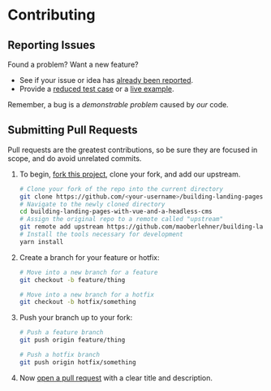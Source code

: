 # Contributing

## Reporting Issues

Found a problem? Want a new feature?

- See if your issue or idea has [already been reported].
- Provide a [reduced test case] or a [live example].

Remember, a bug is a *demonstrable problem* caused by *our* code.

## Submitting Pull Requests

Pull requests are the greatest contributions, so be sure they are focused in scope, and do avoid unrelated commits.

1. To begin, [fork this project], clone your fork, and add our upstream.
   ```bash
   # Clone your fork of the repo into the current directory
   git clone https://github.com/<your-username>/building-landing-pages-with-vue-and-a-headless-cms
   # Navigate to the newly cloned directory
   cd building-landing-pages-with-vue-and-a-headless-cms
   # Assign the original repo to a remote called "upstream"
   git remote add upstream https://github.com/maoberlehner/building-landing-pages-with-vue-and-a-headless-cms
   # Install the tools necessary for development
   yarn install
   ```

2. Create a branch for your feature or hotfix:
   ```bash
   # Move into a new branch for a feature
   git checkout -b feature/thing
   ```

   ```bash
   # Move into a new branch for a hotfix
   git checkout -b hotfix/something
   ```

3. Push your branch up to your fork:
   ```bash
   # Push a feature branch
   git push origin feature/thing
   ```

   ```bash
   # Push a hotfix branch
   git push origin hotfix/something
   ```

4. Now [open a pull request] with a clear title and description.

[already been reported]: https://github.com/maoberlehner/building-landing-pages-with-vue-and-a-headless-cms/issues
[fork this project]:     https://github.com/maoberlehner/building-landing-pages-with-vue-and-a-headless-cms/fork
[live example]:          http://codepen.io/pen
[open a pull request]:   https://help.github.com/articles/using-pull-requests/
[reduced test case]:     https://css-tricks.com/reduced-test-cases/
